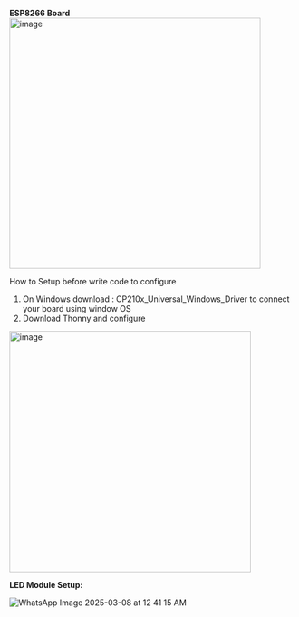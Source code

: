 **ESP8266 Board**
<img width="443" alt="image" src="https://github.com/user-attachments/assets/ebc996ff-e9be-43d4-a200-ba3393574c32" />

How to Setup before write code to configure
1. On Windows download : CP210x_Universal_Windows_Driver to connect your board using window OS
2. Download Thonny and configure
<img width="426" alt="image" src="https://github.com/user-attachments/assets/4da3b97a-8d12-467f-9888-cd550a3b25b1" />


  **LED Module Setup:**

  
![WhatsApp Image 2025-03-08 at 12 41 15 AM](https://github.com/user-attachments/assets/5603edf3-22f0-4226-8b14-1bbafa3f5a3b)
